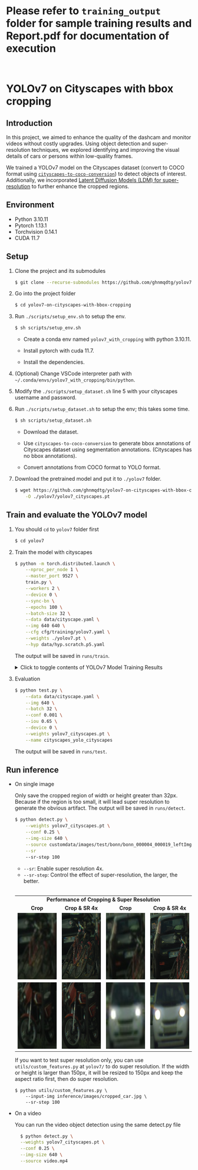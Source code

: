 # Please refer to `training_output` folder for sample training results and Report.pdf for documentation of execution
<br/>

# YOLOv7 on Cityscapes with bbox cropping

## Introduction
In this project, we aimed to enhance the quality of the dashcam and monitor videos without costly upgrades. Using object detection and super-resolution techniques, we explored identifying and improving the visual details of cars or persons within low-quality frames.

We trained a YOLOv7 model on the Cityscapes dataset (convert to COCO format using [`cityscapes-to-coco-conversion`](https://github.com/TillBeemelmanns/cityscapes-to-coco-conversion)) to detect objects of interest. Additionally, we incorporated [Latent Diffusion Models (LDM) for super-resolution](https://huggingface.co/CompVis/ldm-super-resolution-4x-openimages) to further enhance the cropped regions.

## Environment
- Python 3.10.11
- Pytorch 1.13.1
- Torchvision 0.14.1
- CUDA 11.7

## Setup

1. Clone the project and its submodules
    
    ```bash
    $ git clone --recurse-submodules https://github.com/ghnmqdtg/yolov7-on-cityscapes-with-bbox-cropping.git
    ```
    
2. Go into the project folder
    
    ```bash
    $ cd yolov7-on-cityscapes-with-bbox-cropping
    ```

3. Run `./scripts/setup_env.sh` to setup the env.
    
    ```bash
    $ sh scripts/setup_env.sh
    ```

    - Create a conda env named `yolov7_with_cropping` with python 3.10.11.
    
    - Install pytorch with cuda 11.7.
    
    - Install the dependencies.
    
4. (Optional) Change VSCode interpreter path with `~/.conda/envs/yolov7_with_cropping/bin/python`.
    
5. Modify the `./scripts/setup_dataset.sh` line 5 with your cityscapes username and password.
    
6. Run `./scripts/setup_dataset.sh` to setup the env; this takes some time.
    
    ```bash
    $ sh scripts/setup_dataset.sh
    ```

    - Download the dataset.
    
    - Use `cityscapes-to-coco-conversion` to generate  bbox annotations of Cityscapes dataset using segmentation annotations. (Cityscapes has no bbox annotations).

    - Convert annotations from COCO format to YOLO format.

7. Download the pretrained model and put it to `./yolov7` folder.
    
    ```bash
    $ wget https://github.com/ghnmqdtg/yolov7-on-cityscapes-with-bbox-cropping/releases/download/v0.1/yolov7_cityscapes.pt \
        -O ./yolov7/yolov7_cityscapes.pt
    ```



## Train and evaluate the YOLOv7 model
1. You should `cd` to `yolov7` folder first
    
    ```bash
    $ cd yolov7
    ```

2. Train the model with cityscapes

    ```bash
    $ python -m torch.distributed.launch \
        --nproc_per_node 1 \
        --master_port 9527 \
        train.py \
        --workers 2 \
        --device 0 \
        --sync-bn \
        --epochs 100 \
        --batch-size 32 \
        --data data/cityscape.yaml \
        --img 640 640 \
        --cfg cfg/training/yolov7.yaml \
        --weights ./yolov7.pt \
        --hyp data/hyp.scratch.p5.yaml
    ```

    The output will be saved in `runs/train`.

    <details>
    <summary>Click to toggle contents of YOLOv7 Model Training Results</summary>

    <table align="center" width="100%" border="0">
        <tr>
            <td colspan="2" style="text-align:center; font-size:14px;"><b>Training & Evaluation Report<b></td>
        </tr>
        <tr>
            <td width="50%" style="text-align:center;font-size:14px;"><b>mAP@50: 0.61266<b></td>
            <td width="50%" style="text-align:center;font-size:14px;"><b>mAP@50:95 : 0.38005)<b></td>
        </tr>
        <tr>
            <td><img src="imgs/yolo_cityscapes_map50.png"></img></td>
            <td><img src="imgs/yolo_cityscapes_map50_95.png"></img></td>
        </tr>
        <tr>
            <td colspan="3" width="33%" style="text-align:center;font-size:14px;"><b>Confusion Matrix<b></td>
        </tr>
        <tr>
            <td colspan="3"><img src="imgs/confusion_matrix.png"></img></td>
        </tr>
        <tr>
            <td width="50%" style="text-align:center;font-size:14px;"><b>F1 curve<b></td>
            <td width="50%" style="text-align:center;font-size:14px;"><b>PR curve<b></td>
        </tr>
        <tr>
            <td><img src="imgs/F1_curve.png"></img></td>
            <td><img src="imgs/PR_curve.png"></img></td>
        </tr>
        <tr>
            <td width="50%" style="text-align:center;font-size:14px;"><b>P curve<b></td>
            <td width="50%" style="text-align:center;font-size:14px;"><b>R curve<b></td>
        </tr>
        <tr>
            <td><img src="imgs/P_curve.png"></img></td>
            <td><img src="imgs/R_curve.png"></img></td>
        </tr>
    </table>
    </details>


3. Evaluation
    
    ```bash
    $ python test.py \
        --data data/cityscape.yaml \
        --img 640 \
        --batch 32 \
        --conf 0.001 \
        --iou 0.65 \
        --device 0 \
        --weights yolov7_cityscapes.pt \
        --name cityscapes_yolo_cityscapes
    ```
    
    The output will be saved in `runs/test`.

## Run inference

- On single image

    Only save the cropped region of width or height greater than 32px. Because if the region is too small, it will lead super resolution to generate the obvious artifact. The output will be saved in `runs/detect`.

    ```bash
    $ python detect.py \
        --weights yolov7_cityscapes.pt \
        --conf 0.25 \
        --img-size 640 \
        --source customdata/images/test/bonn/bonn_000004_000019_leftImg8bit.png \
        --sr
        --sr-step 100
    ```

    - `--sr`: Enable super resolution 4x.
    - `--sr-step`: Control the effect of super-resolution, the larger, the better.
    
    <br>
    
    <table align="center" border="0">
        <tr>
        <td colspan="4" style="text-align: center; font-size: 14px;"><b>Performance of Cropping & Super Resolution<b></td>
        </tr>
        <tr>
        <td width="25%" style="text-align: center; font-size: 14px;"><b>Crop<b></td>
        <td width="25%" style="text-align: center; font-size: 14px;"><b>Crop & SR 4x<b></td>
        <td width="25%" style="text-align: center; font-size: 14px;"><b>Crop<b></td>
        <td width="25%" style="text-align: center; font-size: 14px;"><b>Crop & SR 4x<b></td>
        </tr>
        <tr>
        <td width="25%"><img width="180" height="180" src="imgs/sr/bonn_000004_000019_leftImg8bit_bicycle_1_org.jpg"></td>
        <td width="25%"><img width="180" height="180" src="imgs/sr/bonn_000004_000019_leftImg8bit_bicycle_1_sr.jpg"></td>
        <td width="25%"><img width="180" height="180" src="imgs/sr/bonn_000004_000019_leftImg8bit_car_8_org.jpg"></td>
        <td width="25%"><img width="180" height="180" src="imgs/sr/bonn_000004_000019_leftImg8bit_car_8_sr.jpg"></td>
        </tr>
        <tr>
        <td width="25%"><img width="180" height="180" src="imgs/sr/bonn_000004_000019_leftImg8bit_motorcycle_0_org.jpg"></td>
        <td width="25%"><img width="180" height="180" src="imgs/sr/bonn_000004_000019_leftImg8bit_motorcycle_0_sr.jpg"></td>
        <td width="25%"><img width="180" height="180" src="imgs/sr/bonn_000004_000019_leftImg8bit_car_10_org.jpg"></td>
        <td width="25%"><img width="180" height="180" src="imgs/sr/bonn_000004_000019_leftImg8bit_car_10_sr.jpg"></td>
        </tr>
    </table>
    
    If you want to test super resolution only, you can use `utils/custom_features.py` at `yolov7/` to do super resolution. If the width or height is larger than 150px, it will be resized to 150px and keep the aspect ratio first, then do super resolution.
    ```
    $ python utils/custom_features.py \
        --input-img inference/images/cropped_car.jpg \
        --sr-step 100
    ```

- On a video

    You can run the video object detection using the same detect.py file

    ```bash
      $ python detect.py \
      --weights yolov7_cityscapes.pt \
      --conf 0.25 \
      --img-size 640 \
      --source video.mp4
    ```



